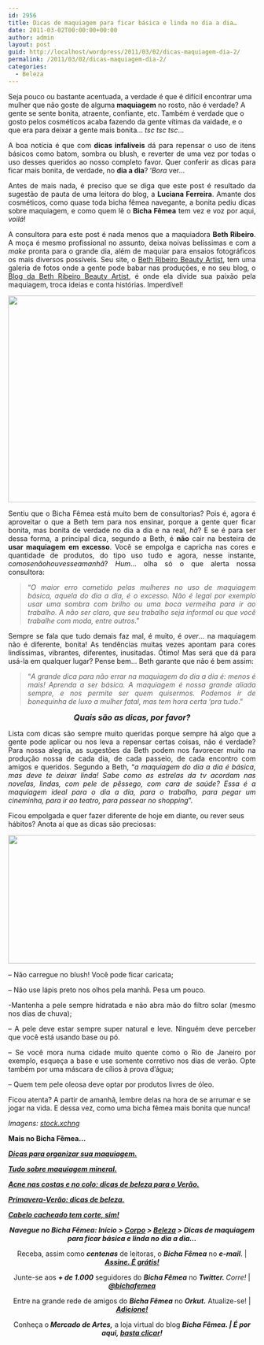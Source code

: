 ```yaml
---
id: 2956
title: Dicas de maquiagem para ficar básica e linda no dia a dia…
date: 2011-03-02T00:00:00+00:00
author: admin
layout: post
guid: http://localhost/wordpress/2011/03/02/dicas-maquiagem-dia-2/
permalink: /2011/03/02/dicas-maquiagem-dia-2/
categories:
  - Beleza
---
```

Seja pouco ou bastante acentuada, a verdade é que é difícil encontrar uma mulher que não goste de alguma **maquiagem** no rosto, não é verdade? A gente se sente bonita, atraente, confiante, etc. Também é verdade que o gosto pelos cosméticos acaba fazendo da gente vítimas da vaidade, e o que era para deixar a gente mais bonita… _tsc tsc tsc_…

<p style="text-align: justify;">
  A boa notícia é que com <strong>dicas infalíveis</strong> dá para repensar o uso de itens básicos como batom, sombra ou blush, e reverter de uma vez por todas o uso desses queridos ao nosso completo favor. Quer conferir as dicas para ficar mais bonita, de verdade, no <strong>dia a dia</strong>? ‘<em>Bora</em> ver…
</p>

<!--more-->

<p style="text-align: justify;">
  Antes de mais nada, é preciso que se diga que este post é resultado da sugestão de pauta de uma leitora do blog, a <strong>Luciana Ferreira</strong>. Amante dos cosméticos, como quase toda bicha fêmea navegante, a bonita pediu dicas sobre maquiagem, e como quem lê o <strong>Bicha Fêmea</strong> tem vez e voz por aqui, <em>voilá</em>!
</p>

<p style="text-align: justify;">
  A consultora para este post é nada menos que a maquiadora <strong>Beth Ribeiro</strong>. A moça é mesmo profissional no assunto, deixa noivas belíssimas e com a <em>make</em> pronta para o grande dia, além de maquiar para ensaios fotográficos os mais diversos possíveis. Seu site, o <a href="http://www.bethribeiro.com.br/maquiagem_profissional_rj_rio_de_janeiro_niteroi/pagina/home" target="_blank">Beth Ribeiro Beauty Artist</a>, tem uma galeria de fotos onde a gente pode babar nas produções, e no seu blog, o <a href="http://blog.bethribeiro.com.br/" target="_blank">Blog da Beth Ribeiro Beauty Artist</a>, é onde ela divide sua paixão pela maquiagem, troca ideias e conta histórias. Imperdível!
</p>

<p style="text-align: center;">
  <a href="http://www.trololodemulher.com.br/blog/wp-content/uploads/2011/02/maquiagem-1.jpg"><img class="alignnone size-full wp-image-5987" title="maquiagem 1" src="http://www.trololodemulher.com.br/blog/wp-content/uploads/2011/02/maquiagem-1.jpg" alt="" width="560" height="420" /></a>
</p>

<p style="text-align: justify;">
  Sentiu que o Bicha Fêmea está muito bem de consultorias? Pois é, agora é aproveitar o que a Beth tem para nos ensinar, porque a gente quer ficar bonita, mas bonita de verdade no dia a dia e na real, <em>hã</em>? E se é para ser dessa forma, a principal dica, segundo a Beth, é <strong>não</strong> cair na besteira de <strong>usar maquiagem em excesso</strong>. Você se empolga e capricha nas cores e quantidade de produtos, do tipo uso tudo e agora, nesse instante, c<em>omosenãohouvesseamanhã</em>? <em>Hum</em>… olha só o que alerta nossa consultora:
</p>

<blockquote style="text-align: justify;">
  <p>
    “<em>O maior erro cometido pelas mulheres no uso de maquiagem básica, aquela do dia a dia, é o excesso. Não é legal por exemplo usar uma sombra com brilho ou uma boca vermelha para ir ao trabalho. A não ser claro, que seu trabalho seja informal ou que você trabalhe com moda, entre outros</em>.”
  </p>
</blockquote>

<p style="text-align: justify;">
  Sempre se fala que tudo demais faz mal, é muito, é <em>over</em>… na maquiagem não é diferente, bonita! As tendências muitas vezes apontam para cores lindíssimas, vibrantes, diferentes, inusitadas. Ótimo! Mas será que dá para usá-la em qualquer lugar? Pense bem… Beth garante que não é bem assim:
</p>

<blockquote style="text-align: justify;">
  <p style="text-align: justify;">
    “<em>A grande dica para não errar na maquiagem do dia a dia é: menos é mais! Aprenda a ser básica. A maquiagem é nossa grande aliada sempre, e nos permite ser quem quisermos. Podemos ir de bonequinha de luxo a mulher fatal, mas tem hora certa ‘pra tudo</em>.”
  </p>
</blockquote>

<p style="text-align: center;">
  <strong><em><span style="font-size: medium;">Quais são as dicas, por favor?</span></em></strong>
</p>

<p style="text-align: justify;">
  Lista com dicas são sempre muito queridas porque sempre há algo que a gente pode aplicar ou nos leva a repensar certas coisas, não é verdade? Para nossa alegria, as sugestões da Beth podem nos favorecer muito na produção nossa de cada dia, de cada passeio, de cada encontro com amigos e queridos. Segundo a Beth, “<em>a maquiagem do dia a dia é básica, mas deve te deixar linda! Sabe como as estrelas da tv acordam nas novelas, lindas, com pele de pêssego, com cara de saúde? Essa é a maquiagem ideal para o dia a dia, para o trabalho, para pegar um cineminha, para ir ao teatro, para passear no shopping</em>”.
</p>

Ficou empolgada e quer fazer diferente de hoje em diante, ou rever seus hábitos? Anota aí que as dicas são preciosas:

<p style="text-align: center;">
  <a href="http://www.trololodemulher.com.br/blog/wp-content/uploads/2011/02/maquiagem.jpg"><img class="alignnone size-full wp-image-5986" title="maquiagem" src="http://www.trololodemulher.com.br/blog/wp-content/uploads/2011/02/maquiagem.jpg" alt="" width="552" height="261" /></a>
</p>

<p style="text-align: justify;">
  &#8211; Não carregue no blush! Você pode ficar caricata;
</p>

&#8211; Não use lápis preto nos olhos pela manhã. Pesa um pouco.

<p style="text-align: justify;">
  -Mantenha a pele sempre hidratada e não abra mão do filtro solar (mesmo nos dias de chuva);
</p>

<p style="text-align: justify;">
  &#8211; A pele deve estar sempre super natural e leve. Ninguém deve perceber que você está usando base ou pó.
</p>

<p style="text-align: justify;">
  &#8211; Se você mora numa cidade muito quente como o Rio de Janeiro por exemplo, esqueça a base e use somente corretivo nos dias de verão. Opte também por uma máscara de cílios à prova d&#8217;água;
</p>

<p style="text-align: justify;">
  &#8211; Quem tem pele oleosa deve optar por produtos livres de óleo.
</p>

Ficou atenta? A partir de amanhã, lembre delas na hora de se arrumar e se jogar na vida. E dessa vez, como uma bicha fêmea mais bonita que nunca!

<p style="text-align: justify;">
  <em>Imagens: </em><a href="http://www.sxc.hu/" target="_blank"><em>stock.xchng</em></a>
</p>

<p style="text-align: justify;">
  <strong>Mais no Bicha Fêmea…</strong>
</p>

<p style="text-align: justify;">
  <strong><em><a href="http://www.trololodemulher.com.br/2010/07/30/dicas-organizacao-maquiagem/">Dicas para organizar sua maquiagem.</a></em></strong>
</p>

<p style="text-align: justify;">
  <strong><em><a href="http://www.trololodemulher.com.br/2009/07/08/maquiagem-mineral/">Tudo sobre maquiagem mineral.</a></em></strong>
</p>

<p style="text-align: justify;">
  <strong><em><a href="http://www.trololodemulher.com.br/2010/09/27/dicas-beleza-verao/">Acne nas costas e no colo: dicas de beleza para o Verão.</a></em></strong>
</p>

<p style="text-align: justify;">
  <strong><em><a href="http://www.trololodemulher.com.br/2010/09/13/dicas-de-beleza/">Primavera-Verão: dicas de beleza.</a></em></strong>
</p>

<p style="text-align: justify;">
  <strong><em><a href="http://www.trololodemulher.com.br/2010/02/23/cabelo-cacheado/">Cabelo cacheado tem corte, sim!</a></em></strong>
</p>

<p style="text-align: center;">
  <strong><em>Navegue no Bicha Fêmea: Início > <a href="http://www.trololodemulher.com.br/corpo/">Corpo</a> > <a href="http://www.trololodemulher.com.br/category/do-corpo/beleza/">Beleza</a> > Dicas de maquiagem para ficar básica e linda no dia a dia…</em></strong>
</p>

<p style="text-align: center;">
  Receba, assim como <strong><em>centenas</em></strong> de leitoras, o <strong><em>Bicha Fêmea</em></strong> no <strong><em>e-mail</em></strong>. | <strong><em><a href="http://feedburner.google.com/fb/a/mailverify?uri=blogbichafemea&loc=pt_BR">Assine. É grátis!</a></em></strong>
</p>

<p style="text-align: center;">
  Junte-se aos <strong><em>+ de 1.000</em></strong> seguidores do <strong><em>Bicha Fêmea</em></strong> no <em><strong>Twitter. </strong>Corre!</em> | <strong><em><a href="http://twitter.com/bichafemea">@bichafemea</a></em></strong>
</p>

<p style="text-align: center;">
  Entre na grande rede de amigos do <strong><em>Bicha Fêmea</em></strong> no <strong><em>Orkut.</em></strong> Atualize-se! | <strong><em><a href="http://www.orkut.com.br/Main#Profile?uid=5161612886294499900">Adicione!</a></em></strong>
</p>

<p style="text-align: center;">
  Conheça o<strong><em> Mercado de Artes,</em></strong> a loja virtual do blog <strong><em>Bicha Fêmea. | É por aqui, </em></strong><a href="http://www.trololodemulher.com.br/loja/"><strong><em>basta clicar</em></strong></a><strong><em>!</em></strong>
</p>

<p style="text-align: justify;">
  <strong><em> </em></strong>
</p>

<p style="text-align: justify;">
   
</p>